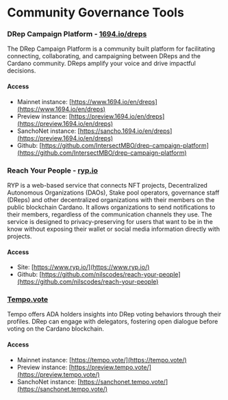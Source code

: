 # Community Governance Tools

### DRep Campaign Platform - [1694.io/dreps](https://www.1694.io/en/dreps)

The DRep Campaign Platform is a community built platform for facilitating connecting, collaborating, and campaigning between DReps and the Cardano community. DReps amplify your voice and drive impactful decisions.

#### Access

* Mainnet instance: [https://www.1694.io/en/dreps](https://www.1694.io/en/dreps)
* Preview instance: [https://preview.1694.io/en/dreps](https://preview.1694.io/en/dreps)
* SanchoNet instance: [https://sancho.1694.io/en/dreps](https://preview.1694.io/en/dreps)
* Github: [https://github.com/IntersectMBO/drep-campaign-platform](https://github.com/IntersectMBO/drep-campaign-platform)

### Reach Your People - [ryp.io](https://www.ryp.io/)

RYP is a web-based service that connects NFT projects, Decentralized Autonomous Organizations (DAOs), Stake pool operators, governance staff (DReps) and other decentralized organizations with their members on the public blockchain Cardano. It allows organizations to send notifications to their members, regardless of the communication channels they use. The service is designed to privacy-preserving for users that want to be in the know without exposing their wallet or social media information directly with projects.

#### Access

* Site: [https://www.ryp.io/](https://www.ryp.io/)
* Github: [https://github.com/nilscodes/reach-your-people](https://github.com/nilscodes/reach-your-people)

### [Tempo.vote](https://tempo.vote/about)

Tempo offers ADA holders insights into DRep voting behaviors through their profiles. DRep can engage with delegators, fostering open dialogue before voting on the Cardano blockchain.

#### Access

* Mainnet instance: [https://tempo.vote/](https://tempo.vote/)
* Preview instance: [https://preview.tempo.vote/](https://preview.tempo.vote/)
* SanchoNet instance: [https://sanchonet.tempo.vote/](https://sanchonet.tempo.vote/)

